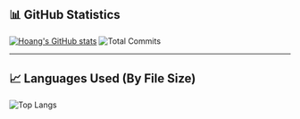 ## 📊 GitHub Statistics

[![Hoang's GitHub stats](https://github-readme-stats.vercel.app/api?username=HoangNguyen0309&show_icons=true&count_private=true&include_all_commits=true&theme=radical&hide_rank=true)](https://github.com/anuraghazra/github-readme-stats)
![Total Commits](https://img.shields.io/badge/Total%20Commits-12345-blue?style=for-the-badge)

---
 
## 📈 Languages Used (By File Size)
![Top Langs](https://github-readme-stats.vercel.app/api/top-langs/?username=HoangNguyen0309&layout=compact&langs_count=10&theme=radical)
